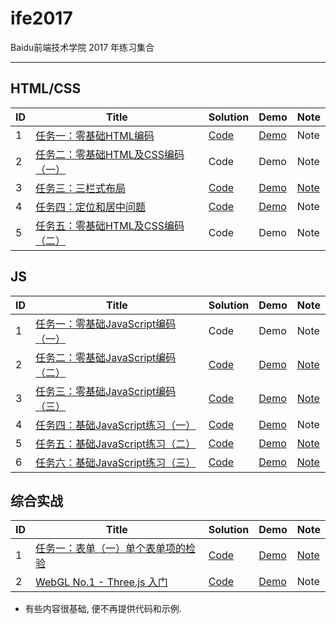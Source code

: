 # ife2017
Baidu前端技术学院 2017 年练习集合

----

## HTML/CSS

| ID | Title | Solution | Demo | Note |
|---| ----- | -------- | ----- | ---------- |
|1|[任务一：零基础HTML编码](http://ife.baidu.com/course/detail/id/90) | [Code](./course/task2.html) | [Demo](https://hijiangtao.github.io/ife2017/course/task2.html) | Note |
|2|[任务二：零基础HTML及CSS编码（一）](http://ife.baidu.com/course/detail/id/92)| Code | Demo | Note |
|3|[任务三：三栏式布局](http://ife.baidu.com/course/detail/id/94) | [Code](./course/task3.html) | [Demo](https://hijiangtao.github.io/ife2017/course/task3.html) | [Note](./notes/task3.md) |
|4|[任务四：定位和居中问题](http://ife.baidu.com/course/detail/id/95) | [Code](./course/task8.html) | [Demo](https://hijiangtao.github.io/ife2017/course/task8.html) | Note |
|5|[任务五：零基础HTML及CSS编码（二）](http://ife.baidu.com/course/detail/id/96) | Code | Demo | Note |


## JS

| ID | Title | Solution | Demo | Note |
|---| ----- | -------- | ----- | ---------- |
|1|[任务一：零基础JavaScript编码（一）](http://ife.baidu.com/course/detail/id/93)| Code | Demo | Note |
|2|[任务二：零基础JavaScript编码（二）](http://ife.baidu.com/course/detail/id/91)| [Code](./course/task4.html) | [Demo](https://hijiangtao.github.io/ife2017/course/task4.html) | [Note](./notes/task4.md) |
|3|[任务三：零基础JavaScript编码（三）](http://ife.baidu.com/course/detail/id/98)| [Code](./course/task4.html) | [Demo](https://hijiangtao.github.io/ife2017/course/task4.html) | [Note](./notes/task4.md) |
|4|[任务四：基础JavaScript练习（一）](http://ife.baidu.com/course/detail/id/103)| [Code](./course/task5.html) | [Demo](https://hijiangtao.github.io/ife2017/course/task5.html) | Note |
|5|[任务五：基础JavaScript练习（二）](http://ife.baidu.com/course/detail/id/105)| [Code](./course/task6.html) | [Demo](https://hijiangtao.github.io/ife2017/course/task6.html) | [Note](./notes/task6.md) |
|6|[任务六：基础JavaScript练习（三）](http://ife.baidu.com/course/detail/id/107)| [Code](./course/task7.html) | [Demo](https://hijiangtao.github.io/ife2017/course/task7.html) | [Note](./notes/task7.md) |


## 综合实战

| ID | Title | Solution | Demo | Note |
|---| ----- | -------- | ----- | ---------- |
|1|[任务一：表单（一）单个表单项的检验](http://ife.baidu.com/course/detail/id/97) | [Code](./course/task1.html) | [Demo](https://hijiangtao.github.io/ife2017/course/task1.html) | [Note](./notes/task1.md) |
|2|[WebGL No.1 - Three.js 入门](http://ife.baidu.com/course/detail/id/18) | [Code](./course/task9.html) | [Demo](https://hijiangtao.github.io/ife2017/course/task9.html) | Note |


* 有些内容很基础, 便不再提供代码和示例.
